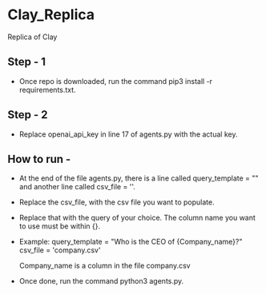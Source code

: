 # Clay_Replica
Replica of Clay

## Step - 1 
- Once repo is downloaded, run the command pip3 install -r requirements.txt.

## Step - 2
- Replace openai_api_key in line 17 of agents.py with the actual key.

## How to run - 
- At the end of the file agents.py, there is a line called query_template = "" and another line called csv_file = ''.
- Replace the csv_file, with the csv file you want to populate.
- Replace that with the query of your choice. The column name you want to use must be within {}.
- Example: 
    query_template = "Who is the CEO of {Company_name}?"
    csv_file = 'company.csv'

    Company_name is a column in the file company.csv

- Once done, run the command python3 agents.py.
